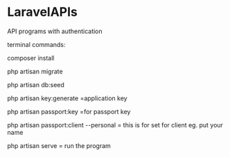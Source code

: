 # LaravelAPIs
API programs with authentication 

terminal commands:

composer install 

php artisan migrate

php artisan db:seed

php artisan key:generate  =application key

php artisan passport:key   =for passport key

php artisan passport:client --personal = this is for set for client eg. put your name

php artisan serve  = run the program
